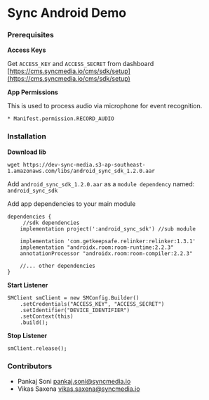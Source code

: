 # Sync Android Demo

### Prerequisites

__Access Keys__

Get `ACCESS_KEY` and `ACCESS_SECRET` from dashboard [https://cms.syncmedia.io/cms/sdk/setup](https://cms.syncmedia.io/cms/sdk/setup)

__App Permissions__

This is used to process audio via microphone for event recognition.

```
* Manifest.permission.RECORD_AUDIO
```

### Installation

__Download lib__


```
wget https://dev-sync-media.s3-ap-southeast-1.amazonaws.com/libs/android_sync_sdk_1.2.0.aar
```

Add `android_sync_sdk_1.2.0.aar` as a `module dependency` named: `android_sync_sdk`

Add app dependencies to your main module

```
dependencies {
     //sdk dependencies
    implementation project(':android_sync_sdk') //sub module
     
    implementation 'com.getkeepsafe.relinker:relinker:1.3.1'
    implementation "androidx.room:room-runtime:2.2.3"
    annotationProcessor "androidx.room:room-compiler:2.2.3"
    
	//... other dependencies
}
```

__Start Listener__

```
SMClient smClient = new SMConfig.Builder()
	.setCredentials("ACCESS_KEY", "ACCESS_SECRET")
	.setIdentifier("DEVICE_IDENTIFIER")
	.setContext(this)
	.build();
```

__Stop Listener__

```
smClient.release();
```

### Contributors

* Pankaj Soni <pankaj.soni@syncmedia.io>
* Vikas Saxena <vikas.saxena@syncmedia.io>
